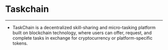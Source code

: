 # Taskchain 
---
- TaskChain is a decentralized skill-sharing and micro-tasking platform built on blockchain technology, where users can offer, request, and complete tasks in exchange for cryptocurrency or platform-specific tokens.